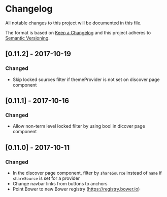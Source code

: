 # Changelog
All notable changes to this project will be documented in this file.

The format is based on [Keep a Changelog](http://keepachangelog.com/en/1.0.0/)
and this project adheres to [Semantic Versioning](http://semver.org/spec/v2.0.0.html).

## [0.11.2] - 2017-10-19
### Changed
- Skip locked sources filter if themeProvider is not set on discover page component

## [0.11.1] - 2017-10-16
### Changed
- Allow non-term level locked filter by using bool in dicover page component

## [0.11.0] - 2017-10-11
### Changed
- In the discover page component, filter by `shareSource` instead of `name` if `shareSource` is set for a provider
- Change navbar links from buttons to anchors
- Point Bower to new Bower registry (https://registry.bower.io)
